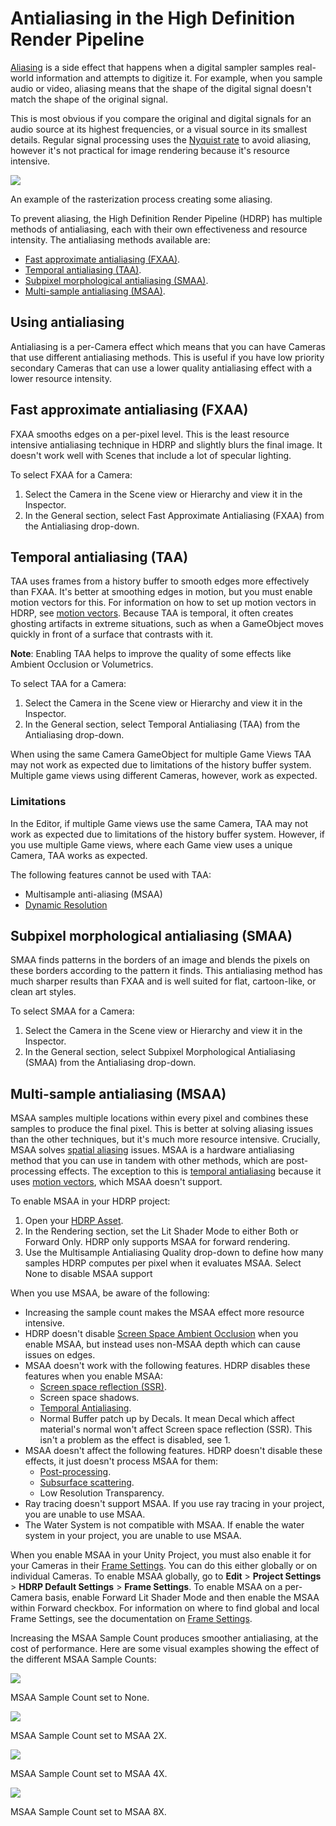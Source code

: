 # Antialiasing in the High Definition Render Pipeline

[Aliasing](Glossary.md#Aliasing) is a side effect that happens when a digital sampler samples real-world information and attempts to digitize it. For example, when you sample audio or video, aliasing means that the shape of the digital signal doesn't match the shape of the original signal.

This is most obvious if you compare the original and digital signals for an audio source at its highest frequencies, or a visual source in its smallest details. Regular signal processing uses the [Nyquist rate](Glossary.md#NyquistRate) to avoid aliasing, however it's not practical for image rendering because it's resource intensive.

![](Images/MSAA1.png)

An example of the rasterization process creating some aliasing.

To prevent aliasing, the High Definition Render Pipeline (HDRP) has multiple methods of antialiasing, each with their own effectiveness and resource intensity. The antialiasing methods available are:

- [Fast approximate antialiasing (FXAA)](#FXAA).
- [Temporal antialiasing (TAA)](#TAA).
- [Subpixel morphological antialiasing (SMAA)](#SMAA).
- [Multi-sample antialiasing (MSAA)](#MSAA).

## Using antialiasing

Antialiasing is a per-Camera effect which means that you can have Cameras that use different antialiasing methods. This is useful if you have low priority secondary Cameras that can use a lower quality antialiasing effect with a lower resource intensity.

<a name="FXAA"></a>

## Fast approximate antialiasing (FXAA)

FXAA smooths edges on a per-pixel level. This is the least resource intensive antialiasing technique in HDRP and slightly blurs the final image. It doesn't work well with Scenes that include a lot of specular lighting.

To select FXAA for a Camera:

1. Select the Camera in the Scene view or Hierarchy and view it in the Inspector.
2. In the General section, select Fast Approximate Antialiasing (FXAA) from the Antialiasing drop-down.

<a name="TAA"></a>

## Temporal antialiasing (TAA)

TAA uses frames from a history buffer to smooth edges more effectively than FXAA. It's better at smoothing edges in motion, but you must enable motion vectors for this. For information on how to set up motion vectors in HDRP, see [motion vectors](Motion-Vectors.md). Because TAA is temporal, it often creates ghosting artifacts in extreme situations, such as when a GameObject moves quickly in front of a surface that contrasts with it.

**Note**: Enabling TAA helps to improve the quality of some effects like Ambient Occlusion or Volumetrics.

To select TAA for a Camera:

1. Select the Camera in the Scene view or Hierarchy and view it in the Inspector.
2. In the General section, select Temporal Antialiasing (TAA) from the Antialiasing drop-down.

When using the same Camera GameObject for multiple Game Views TAA may not work as expected due to limitations of the history buffer system. Multiple game views using different Cameras, however, work as expected.

### Limitations
In the Editor, if multiple Game views use the same Camera, TAA may not work as expected due to limitations of the history buffer system. However, if you use multiple Game views, where each Game view uses a unique Camera, TAA works as expected.

The following features cannot be used with TAA:

- Multisample anti-aliasing (MSAA)
- [Dynamic Resolution](Dynamic-Resolution.md)

<a name="SMAA"></a>

## Subpixel morphological antialiasing (SMAA)

SMAA finds patterns in the borders of an image and blends the pixels on these borders according to the pattern it finds. This antialiasing method has much sharper results than FXAA and is well suited for flat, cartoon-like, or clean art styles.

To select SMAA for a Camera:

1. Select the Camera in the Scene view or Hierarchy and view it in the Inspector.
2. In the General section, select Subpixel Morphological Antialiasing (SMAA) from the Antialiasing drop-down.

<a name="MSAA"></a>

## Multi-sample antialiasing (MSAA)

MSAA samples multiple locations within every pixel and combines these samples to produce the final pixel. This is better at solving aliasing issues than the other techniques, but it's much more resource intensive. Crucially, MSAA solves [spatial aliasing](Glossary.md#SpatialAliasing) issues. MSAA is a hardware antialiasing method that you can use in tandem with other methods, which are post-processing effects. The exception to this is [temporal antialiasing](#TAA) because it uses [motion vectors](Motion-Vectors.md), which MSAA doesn't support.

To enable MSAA in your HDRP project:

1. Open your [HDRP Asset](HDRP-Asset.md).
2. In the Rendering section, set the Lit Shader Mode to either Both or Forward Only. HDRP only supports MSAA for forward rendering.
3. Use the Multisample Antialiasing Quality drop-down to define how many samples HDRP computes per pixel when it evaluates MSAA. Select None to disable MSAA support

When you use MSAA, be aware of the following:

* Increasing the sample count makes the MSAA effect more resource intensive.
* HDRP doesn't disable [Screen Space Ambient Occlusion](Override-Ambient-Occlusion.md) when you enable MSAA, but instead uses non-MSAA depth which can cause issues on edges.
* MSAA doesn't work with the following features. HDRP disables these features when you enable MSAA:
  * [Screen space reflection (SSR)](Override-Screen-Space-Reflection.md).
  * Screen space shadows.
  * [Temporal Antialiasing](#TAA).
  * Normal Buffer patch up by Decals. It mean Decal which affect material's normal won't affect Screen space reflection (SSR). This isn't a problem as the effect is disabled, see 1.
* MSAA doesn't affect the following features. HDRP doesn't disable these effects, it just doesn't process MSAA for them:
  * [Post-processing](Post-Processing-Main.md).
  * [Subsurface scattering](skin-and-diffusive-surfaces-subsurface-scattering.md).
  * Low Resolution Transparency.
* Ray tracing doesn't support MSAA. If you use ray tracing in your project, you are unable to use MSAA.
* The Water System is not compatible with MSAA. If enable the water system in your project, you are unable to use MSAA.

When you enable MSAA in your Unity Project, you must also enable it for your Cameras in their [Frame Settings](Frame-Settings.md). You can do this either globally or on individual Cameras. To enable MSAA globally, go to **Edit** > **Project Settings** > **HDRP Default Settings** > **Frame Settings**. To enable MSAA on a per-Camera basis, enable Forward Lit Shader Mode and then enable the MSAA within Forward checkbox. For information on where to find global and local Frame Settings, see the documentation on [Frame Settings](Frame-Settings.md).

Increasing the MSAA Sample Count produces smoother antialiasing, at the cost of performance. Here are some visual examples showing the effect of the different MSAA Sample Counts:

![](Images/MSAA3.png)

MSAA Sample Count set to None.

![](Images/MSAA4.png)

MSAA Sample Count set to MSAA 2X.

![](Images/MSAA5.png)

MSAA Sample Count set to MSAA 4X.

![](Images/MSAA6.png)

MSAA Sample Count set to MSAA 8X.
